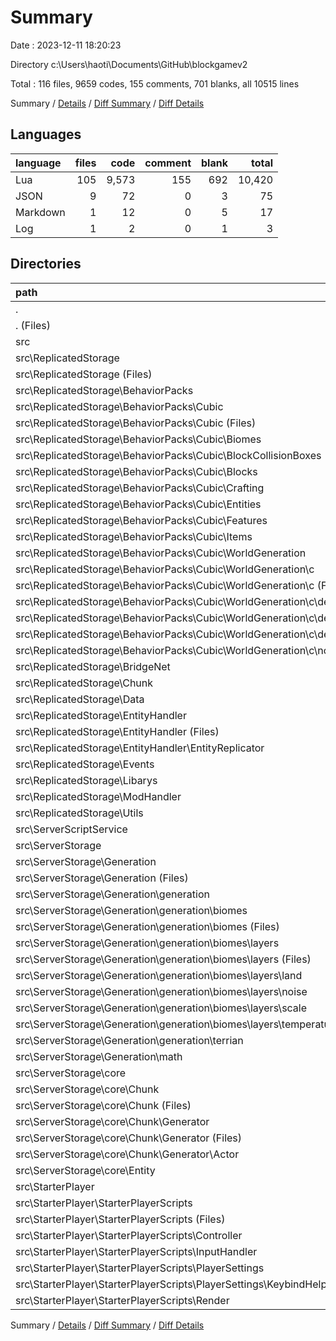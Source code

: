 # Summary

Date : 2023-12-11 18:20:23

Directory c:\\Users\\haoti\\Documents\\GitHub\\blockgamev2

Total : 116 files,  9659 codes, 155 comments, 701 blanks, all 10515 lines

Summary / [Details](details.md) / [Diff Summary](diff.md) / [Diff Details](diff-details.md)

## Languages
| language | files | code | comment | blank | total |
| :--- | ---: | ---: | ---: | ---: | ---: |
| Lua | 105 | 9,573 | 155 | 692 | 10,420 |
| JSON | 9 | 72 | 0 | 3 | 75 |
| Markdown | 1 | 12 | 0 | 5 | 17 |
| Log | 1 | 2 | 0 | 1 | 3 |

## Directories
| path | files | code | comment | blank | total |
| :--- | ---: | ---: | ---: | ---: | ---: |
| . | 116 | 9,659 | 155 | 701 | 10,515 |
| . (Files) | 4 | 63 | 0 | 6 | 69 |
| src | 112 | 9,596 | 155 | 695 | 10,446 |
| src\\ReplicatedStorage | 72 | 7,864 | 137 | 571 | 8,572 |
| src\\ReplicatedStorage (Files) | 6 | 586 | 12 | 51 | 649 |
| src\\ReplicatedStorage\\BehaviorPacks | 29 | 2,897 | 3 | 30 | 2,930 |
| src\\ReplicatedStorage\\BehaviorPacks\\Cubic | 29 | 2,897 | 3 | 30 | 2,930 |
| src\\ReplicatedStorage\\BehaviorPacks\\Cubic (Files) | 3 | 19 | 2 | 2 | 23 |
| src\\ReplicatedStorage\\BehaviorPacks\\Cubic\\Biomes | 1 | 16 | 0 | 1 | 17 |
| src\\ReplicatedStorage\\BehaviorPacks\\Cubic\\BlockCollisionBoxes | 1 | 20 | 0 | 1 | 21 |
| src\\ReplicatedStorage\\BehaviorPacks\\Cubic\\Blocks | 1 | 1 | 0 | 0 | 1 |
| src\\ReplicatedStorage\\BehaviorPacks\\Cubic\\Crafting | 1 | 50 | 0 | 6 | 56 |
| src\\ReplicatedStorage\\BehaviorPacks\\Cubic\\Entities | 3 | 90 | 0 | 12 | 102 |
| src\\ReplicatedStorage\\BehaviorPacks\\Cubic\\Features | 1 | 70 | 1 | 2 | 73 |
| src\\ReplicatedStorage\\BehaviorPacks\\Cubic\\Items | 1 | 1 | 0 | 0 | 1 |
| src\\ReplicatedStorage\\BehaviorPacks\\Cubic\\WorldGeneration | 17 | 2,630 | 0 | 6 | 2,636 |
| src\\ReplicatedStorage\\BehaviorPacks\\Cubic\\WorldGeneration\\c | 17 | 2,630 | 0 | 6 | 2,636 |
| src\\ReplicatedStorage\\BehaviorPacks\\Cubic\\WorldGeneration\\c (Files) | 1 | 41 | 0 | 1 | 42 |
| src\\ReplicatedStorage\\BehaviorPacks\\Cubic\\WorldGeneration\\c\\density_function | 15 | 2,316 | 0 | 1 | 2,317 |
| src\\ReplicatedStorage\\BehaviorPacks\\Cubic\\WorldGeneration\\c\\density_function (Files) | 4 | 28 | 0 | 0 | 28 |
| src\\ReplicatedStorage\\BehaviorPacks\\Cubic\\WorldGeneration\\c\\density_function\\overworld | 11 | 2,288 | 0 | 1 | 2,289 |
| src\\ReplicatedStorage\\BehaviorPacks\\Cubic\\WorldGeneration\\c\\noise_settings | 1 | 273 | 0 | 4 | 277 |
| src\\ReplicatedStorage\\BridgeNet | 6 | 1,372 | 54 | 317 | 1,743 |
| src\\ReplicatedStorage\\Chunk | 1 | 46 | 1 | 5 | 52 |
| src\\ReplicatedStorage\\Data | 1 | 57 | 0 | 0 | 57 |
| src\\ReplicatedStorage\\EntityHandler | 15 | 1,791 | 41 | 61 | 1,893 |
| src\\ReplicatedStorage\\EntityHandler (Files) | 7 | 1,190 | 29 | 40 | 1,259 |
| src\\ReplicatedStorage\\EntityHandler\\EntityReplicator | 8 | 601 | 12 | 21 | 634 |
| src\\ReplicatedStorage\\Events | 2 | 6 | 0 | 1 | 7 |
| src\\ReplicatedStorage\\Libarys | 6 | 536 | 13 | 43 | 592 |
| src\\ReplicatedStorage\\ModHandler | 1 | 223 | 9 | 29 | 261 |
| src\\ReplicatedStorage\\Utils | 5 | 350 | 4 | 34 | 388 |
| src\\ServerScriptService | 1 | 25 | 0 | 1 | 26 |
| src\\ServerStorage | 32 | 1,292 | 14 | 109 | 1,415 |
| src\\ServerStorage\\Generation | 19 | 520 | 2 | 69 | 591 |
| src\\ServerStorage\\Generation (Files) | 1 | 29 | 0 | 11 | 40 |
| src\\ServerStorage\\Generation\\generation | 16 | 397 | 2 | 46 | 445 |
| src\\ServerStorage\\Generation\\generation\\biomes | 15 | 351 | 1 | 40 | 392 |
| src\\ServerStorage\\Generation\\generation\\biomes (Files) | 3 | 87 | 1 | 10 | 98 |
| src\\ServerStorage\\Generation\\generation\\biomes\\layers | 12 | 264 | 0 | 30 | 294 |
| src\\ServerStorage\\Generation\\generation\\biomes\\layers (Files) | 1 | 57 | 0 | 0 | 57 |
| src\\ServerStorage\\Generation\\generation\\biomes\\layers\\land | 3 | 58 | 0 | 2 | 60 |
| src\\ServerStorage\\Generation\\generation\\biomes\\layers\\noise | 1 | 14 | 0 | 2 | 16 |
| src\\ServerStorage\\Generation\\generation\\biomes\\layers\\scale | 3 | 73 | 0 | 15 | 88 |
| src\\ServerStorage\\Generation\\generation\\biomes\\layers\\temperature | 4 | 62 | 0 | 11 | 73 |
| src\\ServerStorage\\Generation\\generation\\terrian | 1 | 46 | 1 | 6 | 53 |
| src\\ServerStorage\\Generation\\math | 2 | 94 | 0 | 12 | 106 |
| src\\ServerStorage\\core | 13 | 772 | 12 | 40 | 824 |
| src\\ServerStorage\\core\\Chunk | 11 | 430 | 6 | 34 | 470 |
| src\\ServerStorage\\core\\Chunk (Files) | 1 | 10 | 0 | 2 | 12 |
| src\\ServerStorage\\core\\Chunk\\Generator | 10 | 420 | 6 | 32 | 458 |
| src\\ServerStorage\\core\\Chunk\\Generator (Files) | 6 | 398 | 6 | 30 | 434 |
| src\\ServerStorage\\core\\Chunk\\Generator\\Actor | 4 | 22 | 0 | 2 | 24 |
| src\\ServerStorage\\core\\Entity | 2 | 342 | 6 | 6 | 354 |
| src\\StarterPlayer | 7 | 415 | 4 | 14 | 433 |
| src\\StarterPlayer\\StarterPlayerScripts | 7 | 415 | 4 | 14 | 433 |
| src\\StarterPlayer\\StarterPlayerScripts (Files) | 1 | 14 | 1 | 2 | 17 |
| src\\StarterPlayer\\StarterPlayerScripts\\Controller | 1 | 71 | 0 | 2 | 73 |
| src\\StarterPlayer\\StarterPlayerScripts\\InputHandler | 2 | 181 | 0 | 5 | 186 |
| src\\StarterPlayer\\StarterPlayerScripts\\PlayerSettings | 2 | 121 | 3 | 3 | 127 |
| src\\StarterPlayer\\StarterPlayerScripts\\PlayerSettings\\KeybindHelper | 2 | 121 | 3 | 3 | 127 |
| src\\StarterPlayer\\StarterPlayerScripts\\Render | 1 | 28 | 0 | 2 | 30 |

Summary / [Details](details.md) / [Diff Summary](diff.md) / [Diff Details](diff-details.md)